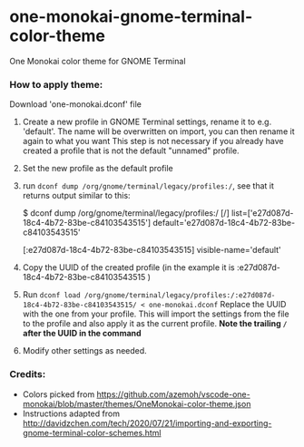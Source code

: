 # one-monokai-gnome-terminal-color-theme
One Monokai color theme for GNOME Terminal

### How to apply theme:
Download 'one-monokai.dconf' file
1. Create a new profile in GNOME Terminal settings, rename it to e.g. 'default'. The name will be overwritten on import, you can then rename it again to what you want
   This step is not necessary if you already have created a profile that is not the default "unnamed" profile.
2. Set the new profile as the default profile
3. run `dconf dump /org/gnome/terminal/legacy/profiles:/`, see that it returns output similar to this:

    $ dconf dump /org/gnome/terminal/legacy/profiles:/
    [/]
    list=['e27d087d-18c4-4b72-83be-c84103543515']
    default='e27d087d-18c4-4b72-83be-c84103543515'

    [:e27d087d-18c4-4b72-83be-c84103543515]
    visible-name='default'

4. Copy the UUID of the created profile (in the example it is :e27d087d-18c4-4b72-83be-c84103543515 )
5. Run `dconf load /org/gnome/terminal/legacy/profiles:/:e27d087d-18c4-4b72-83be-c84103543515/ < one-monokai.dconf`
   Replace the UUID with the one from your profile.
   This will import the settings from the file to the profile and also apply it as the current profile.
   <b>Note the trailing `/` after the UUID in the command</b>
6. Modify other settings as needed.

### Credits:
- Colors picked from https://github.com/azemoh/vscode-one-monokai/blob/master/themes/OneMonokai-color-theme.json
- Instructions adapted from http://davidzchen.com/tech/2020/07/21/importing-and-exporting-gnome-terminal-color-schemes.html
